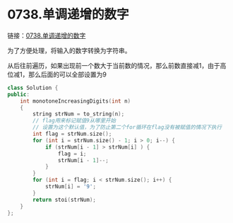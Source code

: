# 0738.单调递增的数字

链接：[0738.单调递增的数字](https://leetcode.cn/problems/monotone-increasing-digits/)

为了方便处理，将输入的数字转换为字符串。

从后往前遍历，如果出现前一个数大于当前数的情况，那么前数直接减1，由于高位减1，那么后面的可以全部设置为9

```c++
class Solution {
public:
    int monotoneIncreasingDigits(int n)
    {
        string strNum = to_string(n);
        // flag用来标记赋值9从哪里开始
        // 设置为这个默认值，为了防止第二个for循环在flag没有被赋值的情况下执行
        int flag = strNum.size();
        for (int i = strNum.size() - 1; i > 0; i--) {
            if (strNum[i - 1] > strNum[i] ) {
                flag = i;
                strNum[i - 1]--;
            }
        }
        for (int i = flag; i < strNum.size(); i++) {
            strNum[i] = '9';
        }
        return stoi(strNum);
    }
};

```




